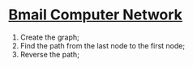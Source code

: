# [Bmail Computer Network](https://codeforces.com/problemset/problem/1057/A)

1. Create the graph;
2. Find the path from the last node to the first node;
3. Reverse the path;
